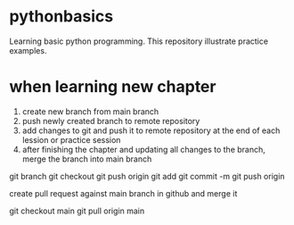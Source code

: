 # pythonbasics
Learning basic python programming. This repository illustrate practice examples.


# when learning new chapter
1. create new branch from main branch
2. push newly created branch to remote repository
3. add changes to git and push it to remote repository at the end of each lession or practice session
4. after finishing the chapter and updating all changes to the branch,
merge the branch into main branch


git branch <branch-name>
git checkout <branch-name>
git push origin <branch-name>
git add <file-name>
git commit -m <message-as-string>
git push origin <branch-name>

create pull request against main branch in github and merge it

git checkout main
git pull origin main
